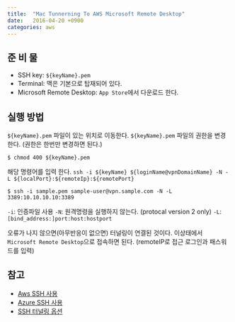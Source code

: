 ```yaml
---
title:  "Mac Tunnerning To AWS Microsoft Remote Desktop"
date:   2016-04-20 +0900
categories: aws
---
```


## 준 비 물
- SSH key: `${keyName}.pem`
- Terminal: 맥은 기본으로 탑재되어 있다.
- Microsoft Remote Desktop: `App Store`에서 다운로드 한다.

## 실행 방법
`${keyName}.pem` 파일이 있는 위치로 이동한다.
`${keyName}.pem` 파일의  권한을 변경한다. (권한은 한번만 변경하면 된다.)
```
$ chmod 400 ${keyName}.pem
``` 
해당 명령어를 입력 한다. `ssh -i ${keyName} ${loginName@vpnDomainName} -N -L ${localPort}:${remoteIp}:${remotePort}`
```
$ ssh -i sample.pem sample-user@vpn.sample.com -N -L 3389:10.10.10.10:3389
```
`-i`: 인증파일 사용
`-N`: 원격명령을 실행하지 않는다. (protocal version 2 only)
`-L`: `[bind_address:]port:host:hostport`

오류가 나지 않으면(아무반응이 없으면) 터널링이 연결된 것이다.
이상태에서 `Microsoft Remote Desktop`으로 접속하면 된다. (remoteIP로 접근 로그인과 패스워드를 입력)

## 참고
- [Aws SSH 사용](http://docs.aws.amazon.com/ko_kr/AWSEC2/latest/UserGuide/AccessingInstancesLinux.html)
- [Azure SSH 사용](https://azure.microsoft.com/ko-kr/documentation/articles/virtual-machines-linux-ssh-from-linux/)
- [SSH 터널링 옵션](https://blog.lael.be/post/845)
